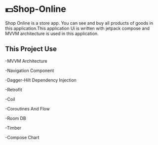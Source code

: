 # 💵Shop-Online
Shop Online is a store app. You can see and buy all products of goods in this application.This application Ui is written with jetpack compose and MVVM architecture is used in this application.

## This Project Use

-MVVM Architecture

-Navigation Component

-Dagger-Hilt Dependency Injection

-Retrofit

-Coil

-Coroutines And Flow

-Room DB

-Timber

-Compose Chart

